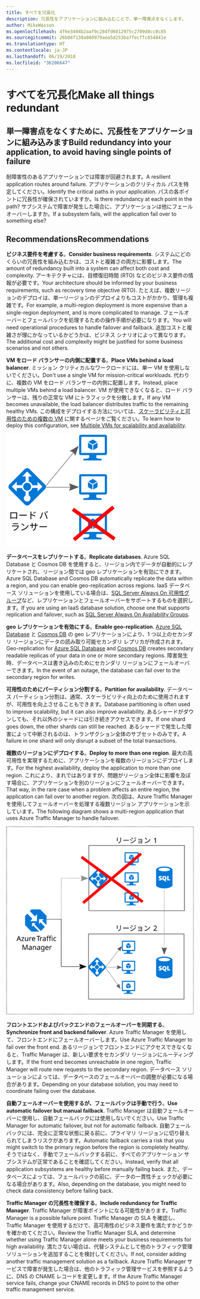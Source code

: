 ```yaml
---
title: すべてを冗長化
description: 冗長性をアプリケーションに組み込むことで、単一障害点をなくします。
author: MikeWasson
ms.openlocfilehash: 4f6e3404b2aaf9c28dfd6812975c2709d8cc8c85
ms.sourcegitcommit: 26b04f138a860979aea5d253ba7fecffc654841e
ms.translationtype: HT
ms.contentlocale: ja-JP
ms.lasthandoff: 06/19/2018
ms.locfileid: "36206647"
---
```

# <a name="make-all-things-redundant"></a><span data-ttu-id="7d28f-103">すべてを冗長化</span><span class="sxs-lookup"><span data-stu-id="7d28f-103">Make all things redundant</span></span>

## <a name="build-redundancy-into-your-application-to-avoid-having-single-points-of-failure"></a><span data-ttu-id="7d28f-104">単一障害点をなくすために、冗長性をアプリケーションに組み込みます</span><span class="sxs-lookup"><span data-stu-id="7d28f-104">Build redundancy into your application, to avoid having single points of failure</span></span>

<span data-ttu-id="7d28f-105">耐障害性のあるアプリケーションでは障害が回避されます。</span><span class="sxs-lookup"><span data-stu-id="7d28f-105">A resilient application routes around failure.</span></span> <span data-ttu-id="7d28f-106">アプリケーションのクリティカル パスを特定してください。</span><span class="sxs-lookup"><span data-stu-id="7d28f-106">Identify the critical paths in your application.</span></span> <span data-ttu-id="7d28f-107">パスの各ポイントに冗長性が確保されていますか。</span><span class="sxs-lookup"><span data-stu-id="7d28f-107">Is there redundancy at each point in the path?</span></span> <span data-ttu-id="7d28f-108">サブシステムで障害が発生した場合に、アプリケーションは他にフェールオーバーしますか。</span><span class="sxs-lookup"><span data-stu-id="7d28f-108">If a subsystem fails, will the application fail over to something else?</span></span>

## <a name="recommendations"></a><span data-ttu-id="7d28f-109">Recommendations</span><span class="sxs-lookup"><span data-stu-id="7d28f-109">Recommendations</span></span> 

<span data-ttu-id="7d28f-110">**ビジネス要件を考慮する**。</span><span class="sxs-lookup"><span data-stu-id="7d28f-110">**Consider business requirements**.</span></span> <span data-ttu-id="7d28f-111">システムにどのくらいの冗長性を組み込むかは、コストと複雑さの両方に影響します。</span><span class="sxs-lookup"><span data-stu-id="7d28f-111">The amount of redundancy built into a system can affect both cost and complexity.</span></span> <span data-ttu-id="7d28f-112">アーキテクチャには、目標復旧時間 (RTO) などのビジネス要件の情報が必要です。</span><span class="sxs-lookup"><span data-stu-id="7d28f-112">Your architecture should be informed by your business requirements, such as recovery time objective (RTO).</span></span> <span data-ttu-id="7d28f-113">たとえば、複数リージョンのデプロイは、単一リージョンのデプロイよりもコストがかかり、管理も複雑です。</span><span class="sxs-lookup"><span data-stu-id="7d28f-113">For example, a multi-region deployment is more expensive than a single-region deployment, and is more complicated to manage.</span></span> <span data-ttu-id="7d28f-114">フェールオーバーとフェールバックを処理するための操作手順が必要になります。</span><span class="sxs-lookup"><span data-stu-id="7d28f-114">You will need operational procedures to handle failover and failback.</span></span> <span data-ttu-id="7d28f-115">追加コストと複雑さが理にかなっているかどうかは、ビジネス シナリオによって異なります。</span><span class="sxs-lookup"><span data-stu-id="7d28f-115">The additional cost and complexity might be justified for some business scenarios and not others.</span></span>

<span data-ttu-id="7d28f-116">**VM をロード バランサーの内側に配置する**。</span><span class="sxs-lookup"><span data-stu-id="7d28f-116">**Place VMs behind a load balancer**.</span></span> <span data-ttu-id="7d28f-117">ミッション クリティカルなワークロードには、単一 VM を使用しないでください。</span><span class="sxs-lookup"><span data-stu-id="7d28f-117">Don't use a single VM for mission-critical workloads.</span></span> <span data-ttu-id="7d28f-118">代わりに、複数の VM をロード バランサーの内側に配置します。</span><span class="sxs-lookup"><span data-stu-id="7d28f-118">Instead, place multiple VMs behind a load balancer.</span></span> <span data-ttu-id="7d28f-119">VM が使用できなくなると、ロード バランサーは、残りの正常な VM にトラフィックを分散します。</span><span class="sxs-lookup"><span data-stu-id="7d28f-119">If any VM becomes unavailable, the load balancer distributes traffic to the remaining healthy VMs.</span></span> <span data-ttu-id="7d28f-120">この構成をデプロイする方法については、[スケーラビリティと可用性のための複数の VM][multi-vm-blueprint] に関するページをご覧ください。</span><span class="sxs-lookup"><span data-stu-id="7d28f-120">To learn how to deploy this configuration, see [Multiple VMs for scalability and availability][multi-vm-blueprint].</span></span>

![](./images/load-balancing.svg)

<span data-ttu-id="7d28f-121">**データベースをレプリケートする**。</span><span class="sxs-lookup"><span data-stu-id="7d28f-121">**Replicate databases**.</span></span> <span data-ttu-id="7d28f-122">Azure SQL Database と Cosmos DB を使用すると、リージョン内でデータが自動的にレプリケートされ、リージョン間では geo レプリケーションを有効にできます。</span><span class="sxs-lookup"><span data-stu-id="7d28f-122">Azure SQL Database and Cosmos DB automatically replicate the data within a region, and you can enable geo-replication across regions.</span></span> <span data-ttu-id="7d28f-123">IaaS データベース ソリューションを使用している場合は、[SQL Server Always On 可用性グループ][sql-always-on]など、レプリケーションとフェールオーバーをサポートするものを選択します。</span><span class="sxs-lookup"><span data-stu-id="7d28f-123">If you are using an IaaS database solution, choose one that supports replication and failover, such as [SQL Server Always On Availability Groups][sql-always-on].</span></span> 

<span data-ttu-id="7d28f-124">**geo レプリケーションを有効にする**。</span><span class="sxs-lookup"><span data-stu-id="7d28f-124">**Enable geo-replication**.</span></span> <span data-ttu-id="7d28f-125">[Azure SQL Database][sql-geo-replication] と [Cosmos DB][cosmosdb-geo-replication] の geo レプリケーションにより、1 つ以上のセカンダリ リージョンにデータの読み取り可能セカンダリ レプリカが作成されます。</span><span class="sxs-lookup"><span data-stu-id="7d28f-125">Geo-replication for [Azure SQL Database][sql-geo-replication] and [Cosmos DB][cosmosdb-geo-replication] creates secondary readable replicas of your data in one or more secondary regions.</span></span> <span data-ttu-id="7d28f-126">障害発生時、データベースは書き込みのためにセカンダリ リージョンにフェールオーバーできます。</span><span class="sxs-lookup"><span data-stu-id="7d28f-126">In the event of an outage, the database can fail over to the secondary region for writes.</span></span>

<span data-ttu-id="7d28f-127">**可用性のためにパーティション分割する**。</span><span class="sxs-lookup"><span data-stu-id="7d28f-127">**Partition for availability**.</span></span> <span data-ttu-id="7d28f-128">データベース パーティション分割は、通常、スケーラビリティ向上のために使用されますが、可用性を向上させることもできます。</span><span class="sxs-lookup"><span data-stu-id="7d28f-128">Database partitioning is often used to improve scalability, but it can also improve availability.</span></span> <span data-ttu-id="7d28f-129">あるシャードがダウンしても、それ以外のシャードには引き続きアクセスできます。</span><span class="sxs-lookup"><span data-stu-id="7d28f-129">If one shard goes down, the other shards can still be reached.</span></span> <span data-ttu-id="7d28f-130">あるシャードで発生した障害によって中断されるのは、トランザクション全体のサブセットのみです。</span><span class="sxs-lookup"><span data-stu-id="7d28f-130">A failure in one shard will only disrupt a subset of the total transactions.</span></span> 

<span data-ttu-id="7d28f-131">**複数のリージョンにデプロイする**。</span><span class="sxs-lookup"><span data-stu-id="7d28f-131">**Deploy to more than one region**.</span></span> <span data-ttu-id="7d28f-132">最大の高可用性を実現するために、アプリケーションを複数のリージョンにデプロイします。</span><span class="sxs-lookup"><span data-stu-id="7d28f-132">For the highest availability, deploy the application to more than one region.</span></span> <span data-ttu-id="7d28f-133">これにより、まれではありますが、問題がリージョン全体に影響を及ぼす場合に、アプリケーションを別のリージョンにフェールオーバーできます。</span><span class="sxs-lookup"><span data-stu-id="7d28f-133">That way, in the rare case when a problem affects an entire region, the application can fail over to another region.</span></span> <span data-ttu-id="7d28f-134">次の図は、Azure Traffic Manager を使用してフェールオーバーを処理する複数リージョン アプリケーションを示しています。</span><span class="sxs-lookup"><span data-stu-id="7d28f-134">The following diagram shows a multi-region application that uses Azure Traffic Manager to handle failover.</span></span>

![](images/failover.svg)

<span data-ttu-id="7d28f-135">**フロントエンドおよびバックエンドのフェールオーバーを同期する**。</span><span class="sxs-lookup"><span data-stu-id="7d28f-135">**Synchronize front and backend failover**.</span></span> <span data-ttu-id="7d28f-136">Azure Traffic Manager を使用して、フロントエンドにフェールオーバーします。</span><span class="sxs-lookup"><span data-stu-id="7d28f-136">Use Azure Traffic Manager to fail over the front end.</span></span> <span data-ttu-id="7d28f-137">あるリージョンでフロントエンドにアクセスできなくなると、Traffic Manager は、新しい要求をセカンダリ リージョンにルーティングします。</span><span class="sxs-lookup"><span data-stu-id="7d28f-137">If the front end becomes unreachable in one region, Traffic Manager will route new requests to the secondary region.</span></span> <span data-ttu-id="7d28f-138">データベース ソリューションによっては、データベースのフェールオーバーの調整が必要になる場合があります。</span><span class="sxs-lookup"><span data-stu-id="7d28f-138">Depending on your database solution, you may need to coordinate failing over the database.</span></span> 

<span data-ttu-id="7d28f-139">**自動フェールオーバーを使用するが、フェールバックは手動で行う**。</span><span class="sxs-lookup"><span data-stu-id="7d28f-139">**Use automatic failover but manual failback**.</span></span> <span data-ttu-id="7d28f-140">Traffic Manager は自動フェールオーバーに使用し、自動フェールバックには使用しないでください。</span><span class="sxs-lookup"><span data-stu-id="7d28f-140">Use Traffic Manager for automatic failover, but not for automatic failback.</span></span> <span data-ttu-id="7d28f-141">自動フェールバックには、完全に正常な状態に戻る前に、プライマリ リージョンに切り替えられてしまうリスクがあります。</span><span class="sxs-lookup"><span data-stu-id="7d28f-141">Automatic failback carries a risk that you might switch to the primary region before the region is completely healthy.</span></span> <span data-ttu-id="7d28f-142">そうではなく、手動でフェールバックする前に、すべてのアプリケーション サブシステムが正常であることを確認してください。</span><span class="sxs-lookup"><span data-stu-id="7d28f-142">Instead, verify that all application subsystems are healthy before manually failing back.</span></span> <span data-ttu-id="7d28f-143">また、データベースによっては、フェールバックの前に、データの一貫性チェックが必要になる場合があります。</span><span class="sxs-lookup"><span data-stu-id="7d28f-143">Also, depending on the database, you might need to check data consistency before failing back.</span></span>

<span data-ttu-id="7d28f-144">**Traffic Manager の冗長性を確保する**。</span><span class="sxs-lookup"><span data-stu-id="7d28f-144">**Include redundancy for Traffic Manager**.</span></span> <span data-ttu-id="7d28f-145">Traffic Manager が障害ポイントになる可能性があります。</span><span class="sxs-lookup"><span data-stu-id="7d28f-145">Traffic Manager is a possible failure point.</span></span> <span data-ttu-id="7d28f-146">Traffic Manager の SLA を確認し、Traffic Manager を使用するだけで、高可用性のビジネス要件を満たすかどうかを確かめてください。</span><span class="sxs-lookup"><span data-stu-id="7d28f-146">Review the Traffic Manager SLA, and determine whether using Traffic Manager alone meets your business requirements for high availability.</span></span> <span data-ttu-id="7d28f-147">満たさない場合は、代替システムとして他のトラフィック管理ソリューションを追加することを検討してください。</span><span class="sxs-lookup"><span data-stu-id="7d28f-147">If not, consider adding another traffic management solution as a failback.</span></span> <span data-ttu-id="7d28f-148">Azure Traffic Manager サービスで障害が発生した場合は、他のトラフィック管理サービスを参照するように、DNS の CNAME レコードを変更します。</span><span class="sxs-lookup"><span data-stu-id="7d28f-148">If the Azure Traffic Manager service fails, change your CNAME records in DNS to point to the other traffic management service.</span></span>



<!-- links -->

[multi-vm-blueprint]: ../../reference-architectures/virtual-machines-windows/multi-vm.md

[cassandra]: http://cassandra.apache.org/
[cosmosdb-geo-replication]: /azure/cosmos-db/distribute-data-globally
[sql-always-on]: https://msdn.microsoft.com/library/hh510230.aspx
[sql-geo-replication]: /azure/sql-database/sql-database-geo-replication-overview
